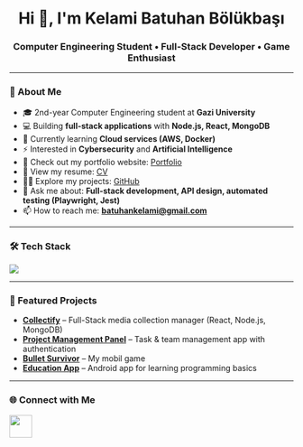 <h1 align="center">Hi 👋, I'm Kelami Batuhan Bölükbaşı</h1>
<h3 align="center">Computer Engineering Student • Full-Stack Developer • Game Enthusiast</h3>

---

### 🚀 About Me
- 🎓 2nd-year Computer Engineering student at **Gazi University**  
- 💻 Building **full-stack applications** with **Node.js, React, MongoDB**  
- 🌱 Currently learning **Cloud services (AWS, Docker)**  
- ⚡ Interested in **Cybersecurity** and **Artificial Intelligence**  
- 📝 Check out my portfolio website: [Portfolio](https://kbatuhanb.github.io/Portfolio/)  
- 📄 View my resume: [CV](https://drive.google.com/file/d/1pVWFTTekDIrcFRFh4e4BQJwYr0BuDsxX/view?usp=sharing)  
- 👨‍💻 Explore my projects: [GitHub](https://github.com/KBatuhanB)  
- 💬 Ask me about: **Full-stack development, API design, automated testing (Playwright, Jest)**  
- 📫 How to reach me: **batuhankelami@gmail.com**

---

### 🛠 Tech Stack
<p align="left">
  <img src="https://skillicons.dev/icons?i=js,ts,react,nodejs,express,mongodb,python,java,kotlin,c,cs,html,css,docker,selenium,unity" />
</p>

---

### 📌 Featured Projects
- **[Collectify](https://github.com/KBatuhanB/collectify)** – Full-Stack media collection manager (React, Node.js, MongoDB)  
- **[Project Management Panel](https://github.com/KBatuhanB/ProjectManagementPanel)** – Task & team management app with authentication  
- **[Bullet Survivor](https://www.youtube.com/@0toMillion-dev)** – My mobil game
- **[Education App](https://github.com/KBatuhanB/KotlinEducationApp)** – Android app for learning programming basics  

---

### 🌐 Connect with Me
<p align="left">
  <a href="https://www.linkedin.com/in/batuhan-b%C3%B6l%C3%BCkba%C5%9F%C4%B1-45b2b726b" target="_blank">
    <img src="https://skillicons.dev/icons?i=linkedin" height="40"/>
  </a>
</p>
